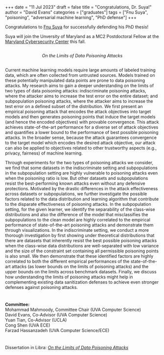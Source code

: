 +++
date = "11 Jul 2023"
draft = false
title = "Congratulations, Dr. Suya!"
author = "David Evans"
categories = ["graduates"]
tags = ["Fnu Suya", "poisoning", "adversarial machine learning", "PhD defense"]
+++

Congratulations to [Fnu Suya](fsuya.org) for successfully defending
his PhD thesis!

Suya will join the Unversity of Maryland as a MC2 Postdoctoral Fellow
at the [Maryland Cybersecurity Center](https://cyber.umd.edu/about) this fall.


##

<center>
<em>
On the Limits of Data Poisoning Attacks
</em>
</center>

##

Current machine learning models require large amounts of labeled training data, which are often collected from untrusted sources. Models trained on these potentially manipulated data points are prone to data poisoning attacks. My research aims to gain a deeper understanding on the limits of two types of data poisoning attacks: indiscriminate poisoning attacks, where the attacker aims to increase the test error on the entire dataset; and subpopulation poisoning attacks, where the attacker aims to increase the test error on a defined subset of the distribution. We first present an empirical poisoning attack that encodes the attack objectives into target models and then generates poisoning points that induce the target models (and hence the encoded objectives) with provable convergence. This attack achieves state-of-the-art performance for a diverse set of attack objectives and quantifies a lower bound to the performance of best possible poisoning attacks. In the broader sense, because the attack guarantees convergence to the target model which encodes the desired attack objective, our attack can also be applied to objectives related to other trustworthy aspects (e.g., privacy, fairness) of machine learning.

Through experiments for the two types of poisoning attacks we consider, we find that some datasets in the indiscriminate setting and subpopulations in the subpopulation setting are highly vulnerable to poisoning attacks even when the poisoning ratio is low. But other datasets and subpopulations resist the best-performing known attacks even without any defensive protections. Motivated by the drastic differences in the attack effectiveness across datasets or subpopulations, we further investigate the possible factors related to the data distribution and learning algorithm that contribute to the disparate effectiveness of poisoning attacks. In the subpopulation setting, for the given learner, we identify the separability of the class-wise distributions and also the difference of the model that misclassifies the subpopulations to the clean model are highly correlated to the empirical performance of state-of-the-art poisoning attacks and demonstrate them through visualizations. In the indiscriminate setting, we conduct a more thorough investigation by first showing under theoretical distributions that there are datasets that inherently resist the best possible poisoning attacks when the class-wise data distributions are well-separated with low variance and the size of the constraint set containing all permissible poisoning points is also small. We then demonstrate that these identified factors are highly correlated to both the different empirical performances of the state-of-the-art attacks (as lower bounds on the limits of poisoning attacks) and the upper bounds on the limits across benchmark datasets. Finally, we discuss how understanding the limits of poisoning attacks might help in complementing existing data sanitization defenses to achieve even stronger defenses against poisoning attacks.

#

**Committee:**  
Mohammad Mahmoody, Committee Chair (UVA Computer Science)  
David Evans, Co-Advisor (UVA Computer Science)  
Yuan Tian, Co-Advisor (UCLA)  
Cong Shen (UVA ECE)  
Farzad Hassanzadeh (UVA Computer Science/ECE)

#

Dissertation in Libra: [_On the Limits of Data Poisoning Attacks_](https://libraetd.lib.virginia.edu/public_view/2j62s635c) 